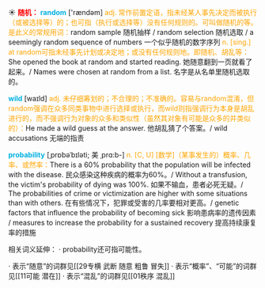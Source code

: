 ☀ <font color="red">**随机：**</font>
<font color="sky blue">**random**</font> ['rændəm] 
<font color="orange">adj. 常作前置定语，指未经某人事先决定而被执行（或被选择等）的；也可指（执行或选择等）没有任何规则的。可叫做随机的等。是此义的常规用词：</font>random sample 随机抽样 / random selection 随机选取 / a seemingly random sequence of numbers 一个似乎随机的数字序列 <font color="orange">n. [sing.] at random可指未经事先计划或决定地；或没有任何规则地。即随机、胡乱等：</font>She opened the book at random and started reading. 她随意翻到一页就看了起来。/ Names were chosen at random from a list. 名字是从名单里随机选取的。

<font color="sky blue">**wild**</font> [waɪld] 
<font color="orange">adj. 未仔细筹划的；不合理的；不准确的。容易与random混淆，但random强调在众多同类事物中进行选择或执行，而wild则指强调行为本身是胡乱进行的，而不强调行为对象的众多和类似性（虽然其对象有可能是众多的并类似的）：</font>He made a wild guess at the answer. 他胡乱猜了个答案。/ wild accusations 无端的指责
           
<font color="sky blue">**probability**</font> [ˌprɒbəˈbɪləti; 美 ˌprɑ:b-]
<font color="orange">n. [C, U] [数学]（某事发生的）概率、几率、或然率：</font>There is a 60% probability that the population will be infected with the disease. 民众感染这种疾病的概率为60%。/ Without a transfusion, the victim's probability of dying was 100%. 如果不输血，患者必死无疑。/ The probabilities of crime or victimization are higher with some situations than with others. 在有些情况下，犯罪或受害的几率要相对更高。/ genetic factors that influence the probability of becoming sick 影响患病率的遗传因素 / measures to increase the probability for a sustained recovery 提高持续康复率的措施

相关词义延伸：
· probability还可指可能性。 

· 表示“随意”的词群见[[29专横 武断 随意 粗鲁 冒失]]
· 表示“概率”、“可能”的词群见[[11可能 潜在]]
· 表示“混乱”的词群见[[01秩序 混乱]]
